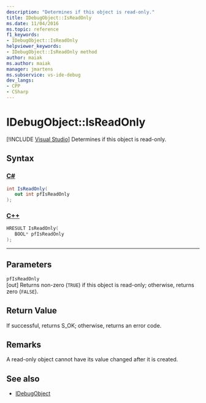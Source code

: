 ```yaml
---
description: "Determines if this object is read-only."
title: IDebugObject::IsReadOnly
ms.date: 11/04/2016
ms.topic: reference
f1_keywords:
- IDebugObject::IsReadOnly
helpviewer_keywords:
- IDebugObject::IsReadOnly method
author: maiak
ms.author: maiak
manager: jmartens
ms.subservice: vs-ide-debug
dev_langs:
- CPP
- CSharp
---
```

# IDebugObject::IsReadOnly

 [!INCLUDE [Visual Studio](~/includes/applies-to-version/vs-windows-only.md)]
Determines if this object is read-only.

## Syntax

### [C#](#tab/csharp)
```csharp
int IsReadOnly(
   out int pfIsReadOnly
);
```
### [C++](#tab/cpp)
```cpp
HRESULT IsReadOnly( 
   BOOL* pfIsReadOnly
);
```
---

## Parameters
`pfIsReadOnly`\
[out] Returns non-zero (`TRUE`) if this object is read-only; otherwise, returns zero (`FALSE`).

## Return Value
 If successful, returns S_OK; otherwise, returns an error code.

## Remarks
 A read-only object cannot have its value changed after it is created.

## See also
- [IDebugObject](../../../extensibility/debugger/reference/idebugobject.md)
